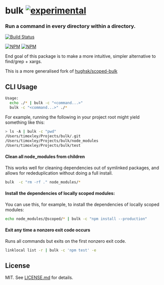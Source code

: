 # bulk [![experimental](http://badges.github.io/stability-badges/dist/experimental.svg)](http://github.com/badges/stability-badges)

### Run a command in every directory within a directory.

[![Build Status](https://travis-ci.org/timoxley/bulk.png?branch=master)](https://travis-ci.org/timoxley/bulk)

[![NPM](https://nodei.co/npm/bulk.png?downloads=true&downloadRank=true)](https://nodei.co/npm-dl/bulk/)
[![NPM](https://nodei.co/npm-dl/bulk.png?months=3&height=3&chrome)](https://nodei.co/npm/bulk/)

End goal of this package is to make a more intuitive, simpler alternative to find/grep + xargs.

This is a more generalised fork of [hughsk/scoped-bulk](http://github.com/hughsk/scoped-bulk)

## CLI Usage

``` bash
Usage:
  echo ./* | bulk -c "<command...>"
  bulk -c "<command...>" ./*
```

For example, running the following in your project root might yield something
like this:

``` bash
> ls -A | bulk -c "pwd"
/Users/timoxley/Projects/bulk/.git
/Users/timoxley/Projects/bulk/node_modules
/Users/timoxley/Projects/bulk/test
```

#### Clean all node_modules from children

This works well for cleaning dependencies out of symlinked packages, and allows for rededuplication without doing a full install.

```bash
bulk  -c "rm -rf ." node_modules/*
```

#### Install the dependencies of locally scoped modules:
You can use this, for example, to install the dependencies of locally scoped
modules:

``` bash
echo node_modules/@scoped/* | bulk -c "npm install --production"
```

#### Exit any time a nonzero exit code occurs
Runs all commands but exits on the first nonzero exit code.

``` bash
linklocal list -r | bulk -c 'npm test' -e
```

## License

MIT. See [LICENSE.md](http://github.com/timoxley/bulk/blob/master/LICENSE.md) for details.
